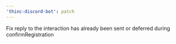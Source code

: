 ```yaml
---
'thinc-discord-bot': patch
---
```


Fix reply to the interaction has already been sent or deferred during confirmRegistration

